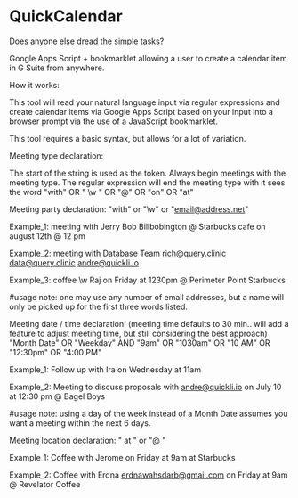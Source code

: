 # QuickCalendar  
Does anyone else dread the simple tasks? 

Google Apps Script + bookmarklet allowing a user to create a calendar item in G Suite from anywhere.

How it works:

This tool will read your natural language input via regular expressions and create calendar items via Google Apps Script based on your input into a browser prompt via the use of a JavaScript bookmarklet. 

This tool requires a basic syntax, but allows for a lot of variation.


Meeting type declaration: 

The start of the string is used as the token. Always begin meetings with the meeting type. The regular expression will end the meeting type with it sees the word "with" OR " \w " OR "@" OR "on" OR "at"


Meeting party declaration:
"with" or "\w" or "email@address.net"

  Example_1: 
meeting with Jerry Bob Billbobington @ Starbucks cafe on august 12th @ 12 pm

  Example_2: meeting with Database Team rich@query.clinic data@query.clinic andre@quickli.io

  Example_3: coffee \w Raj on Friday at 1230pm @ Perimeter Point Starbucks

#usage note: one may use any number of email addresses, but a name will only be picked up for the first three words listed. 


Meeting date / time declaration: (meeting time defaults to 30 min.. will add a feature to adjust meeting time, but still considering the best approach)
"Month Date" OR "Weekday" AND "9am" OR "1030am" OR "10 AM" OR "12:30pm" OR "4:00 PM" 

  Example_1: Follow up with Ira on Wednesday at 11am
  
  Example_2: Meeting to discuss proposals with andre@quickli.io on July 10 at 12:30 pm @ Bagel Boys

#usage note: using a day of the week instead of a Month Date assumes you want a meeting within the next 6 days.


Meeting location declaration:
" at " or "@ " 

  Example_1: Coffee with Jerome on Friday at 9am at Starbucks
    
  Example_2: Coffee with Erdna erdnawahsdarb@gmail.com on Friday at 9am @ Revelator Coffee



